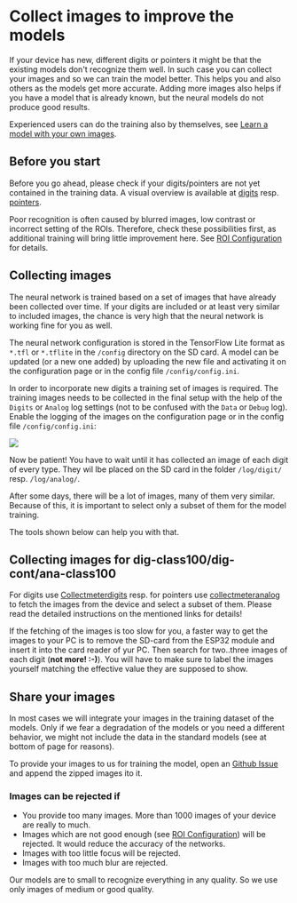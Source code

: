# Collect images to improve the models
If your device has new, different digits or pointers it might be that the existing models don't recognize them well. In such case you can collect your images and so we can train the model better. This helps you and also others as the models get more accurate. Adding more images also helps if you have a model that is already known, but the neural models do not produce good results.

Experienced users can do the training also by themselves, see [Learn a model with your own images](Learn-models-with-your-own-images.md). 

## Before you start
Before you go ahead, please check if your digits/pointers are not yet contained in the training data. A visual overview is available at [digits](https://jomjol.github.io/neural-network-digital-counter-readout) resp. [pointers](https://jomjol.github.io/neural-network-analog-needle-readout/).

Poor recognition is often caused by blurred images, low contrast or incorrect setting of the ROIs. Therefore, check these possibilities first, as additional training will bring little improvement here. See [ROI Configuration](ROI-Configuration.md) for details.

## Collecting images
The neural network is trained based on a set of images that have already been collected over time. If your digits are included or at least very similar to included images, the chance is very high that the neural network is working fine for you as well.

The neural network configuration is stored in the TensorFlow Lite format as `*.tfl` or `*.tflite` in the `/config` directory on the SD card. A model can be updated (or a new one added) by uploading the new file and activating it on the configuration page or in the config file `/config/config.ini`.

In order to incorporate new digits a training set of images is required. The training images needs to be collected in the final setup with the help of the `Digits` or `Analog` log settings (not to be confused with the `Data` or `Debug` log). Enable the logging of the images on the configuration page or in the config file `/config/config.ini`:

![](img/enable_log_image.jpg)

Now be patient! You have to wait until it has collected an image of each digit of every type. They wil lbe placed on the SD card in the folder `/log/digit/` resp. `/log/analog/`.

After some days, there will be a lot of images, many of them very similar. Because of this, it is important to select only a subset of them for the model training.

The tools shown below can help you with that.

## Collecting images for dig-class100/dig-cont/ana-class100
For digits use [Collectmeterdigits](https://github.com/haverland/collectmeterdigits) resp. for pointers use [collectmeteranalog](https://github.com/haverland/collectmeteranalog) to fetch the images from the device and select a subset of them. Please read the detailed instructions on the mentioned links for details!

If the fetching of the images is too slow for you, a faster way to get the images to your PC is to remove the SD-card from the ESP32 module and insert it into the card reader of yur PC.
Then search for two..three images of each digit (**not more! :-)**). You will have to make sure to label the images yourself matching the effective value they are supposed to show. 


## Share your images
In most cases we will integrate your images in the training dataset of the models. Only if we fear a degradation of the models or you need a different behavior, we might not include the data in the standard models (see at bottom of page for reasons).

To provide your images to us for training the model, open an [Github Issue](https://github.com/jomjol/AI-on-the-edge-device/issues/new/choose) and append the zipped images ito it.

### Images can be rejected if
* You provide too many images. More than 1000 images of your device are really to much. 
* Images which are not good enough (see [ROI Configuration](ROI-Configuration.md)) will be rejected. It would reduce the accuracy of the networks.
* Images with too little focus will be rejected. 
* Images with too much blur are rejected.

Our models are to small to recognize everything in any quality. So we use only images of medium or good quality.
